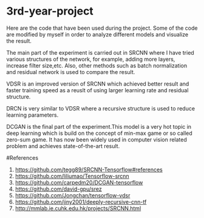 # 3rd-year-project
Here are the code that have been used during the project. Some of the code are modified by myself in order to analyze different models and visualize the result.

The main part of the experiment is carried out in SRCNN where I have tried various structures of the network, for example, adding more layers, increase filter size,etc. Also, other methods such  as batch normalization and residual network is used to compare the result.

VDSR is an improved version of SRCNN which achieved better result and faster training speed as a reuslt of using larger learning rate and residual structure.

DRCN is very similar to VDSR where a recursive structure is used to reduce learning parameters.

DCGAN is the final part of the experiment.This model is a very hot topic in deep learning which is build on the concept of min-max game or so called zero-sum game. It has now been widely used in computer vision related problem and achieves state-of-the-art result. 



#References
1. https://github.com/tegg89/SRCNN-Tensorflow#references
2. https://github.com/liliumao/Tensorflow-srcnn
3. https://github.com/carpedm20/DCGAN-tensorflow
4. https://github.com/david-gpu/srez
5. https://github.com/Jongchan/tensorflow-vdsr
6. https://github.com/jiny2001/deeply-recursive-cnn-tf
7. http://mmlab.ie.cuhk.edu.hk/projects/SRCNN.html
